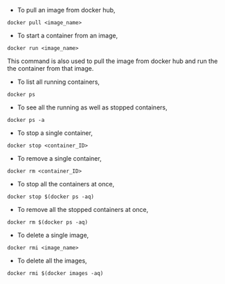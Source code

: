 *  To pull an image from docker hub,

```
docker pull <image_name>
```

* To start a container from an image,

```
docker run <image_name>
```
This command is also used to pull the image from docker hub and run the the container from that image.

* To list all running containers,

```
docker ps
```

* To see all the running as well as stopped containers,

```
docker ps -a 
```

* To stop a single container,

```
docker stop <container_ID>
```

* To remove a single container,

```
docker rm <container_ID>
```

* To stop all the containers at once,

```
docker stop $(docker ps -aq)
```

* To remove all the stopped containers at once,

```
docker rm $(docker ps -aq)
```

* To delete a single image,

```
docker rmi <image_name>
```

* To delete all the images,

```
docker rmi $(docker images -aq)
```
